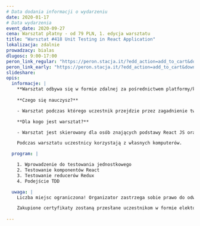 ```yaml
---
# Data dodania informacji o wydarzeniu
date: 2020-01-17
# Data wydarzenia
event_date: 2020-09-27
cena: Warsztat płatny - od 79 PLN, 1. edycja warsztatu
title: "Warsztat #418 Unit Testing in React Application"
lokalizacja: zdalnie
prowadzacy: bialas
dlugosc: 9:00-17:00
peron_link_regular: "https://peron.stacja.it/?edd_action=add_to_cart&download_id=2510&edd_options[price_id]=1"
peron_link_early: "https://peron.stacja.it/?edd_action=add_to_cart&download_id=2510&edd_options[price_id]=2"
slideshare:
opis:
  informacje: |
    **Warsztat odbywa się w formie zdalnej za pośrednictwem platformy/komunikatora online, z wykorzystaniem dźwięku, obrazu z kamery, udostępniania ekranu komputera prowadzącego i uczestników.** 
     
    **Czego się nauczysz?**

    - Warsztat podczas którego uczestnik przejdzie przez zagadnienie tworzenia testów jednostkowych w aplikacjach opartych o ekosystem React / Redux. Warsztat będzie się składał z kilku modułów praktycznych, poprzedzonych przygotowaniem teoretycznym a zakończonym omówieniem idealnego rozwiązania.

    **Dla kogo jest warsztat?**

    - Warsztat jest skierowany dla osób znających podstawy React JS oraz ES6, chcących poznać techniki testowania jednostkowego w aplikacjach opartych o React / Redux.

    Podczas warsztatu uczestnicy korzystają z własnych komputerów.

  program: |

    1. Wprowadzenie do testowania jednostkowego
    2. Testowanie komponentów React
    3. Testowanie reducerów Redux
    4. Podejście TDD

  uwaga: |
    Liczba miejsc ograniczona! Organizator zastrzega sobie prawo do odwołania wydarzenia w przypadku niezgłoszenia się minimalnej liczby uczestników.

    Zakupione certyfikaty zostaną przesłane uczestnikom w formie elektoronicznej po warsztacie oraz za pośrednictwem firmy kurierskiej w momencie poprawy sytuacji wywołanej epidemią koronawirusa. 
    
---
```


